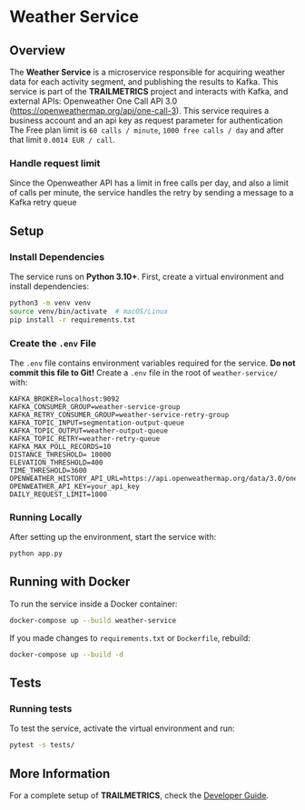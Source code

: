 # Weather Service

## Overview

The **Weather Service** is a microservice responsible for acquiring weather data for each activity segment, and publishing the results to Kafka. This service is part of the **TRAILMETRICS** project and interacts with Kafka, and external APIs: Openweather One Call API 3.0 (https://openweathermap.org/api/one-call-3). This service requires a business account and an api key as request parameter for authentication
The Free plan limit is `60 calls / minute`, `1000 free calls / day` and after that limit `0.0014 EUR / call`.

### Handle request limit
Since the Openweather API has a limit in free calls per day, and also a limit of calls per minute, the service handles the retry by sending a message to a Kafka retry queue

## Setup

### Install Dependencies

The service runs on **Python 3.10+**. First, create a virtual environment and install dependencies:

```bash
python3 -m venv venv
source venv/bin/activate  # macOS/Linux
pip install -r requirements.txt
```

### Create the `.env` File

The `.env` file contains environment variables required for the service. **Do not commit this file to Git!** Create a `.env` file in the root of `weather-service/` with:

```
KAFKA_BROKER=localhost:9092
KAFKA_CONSUMER_GROUP=weather-service-group
KAFKA_RETRY_CONSUMER_GROUP=weather-service-retry-group
KAFKA_TOPIC_INPUT=segmentation-output-queue
KAFKA_TOPIC_OUTPUT=weather-output-queue
KAFKA_TOPIC_RETRY=weather-retry-queue
KAFKA_MAX_POLL_RECORDS=10
DISTANCE_THRESHOLD= 10000
ELEVATION_THRESHOLD=400
TIME_THRESHOLD=3600
OPENWEATHER_HISTORY_API_URL=https://api.openweathermap.org/data/3.0/onecall/timemachine
OPENWEATHER_API_KEY=your_api_key
DAILY_REQUEST_LIMIT=1000
```

### Running Locally

After setting up the environment, start the service with:

```bash
python app.py
```

## Running with Docker

To run the service inside a Docker container:

```bash
docker-compose up --build weather-service
```

If you made changes to `requirements.txt` or `Dockerfile`, rebuild:

```bash
docker-compose up --build -d
```

## Tests
### Running tests
To test the service, activate the virtual environment and run:

```bash
pytest -s tests/
```

## More Information

For a complete setup of **TRAILMETRICS**, check the [Developer Guide](../../docs/developer-guide.md).
